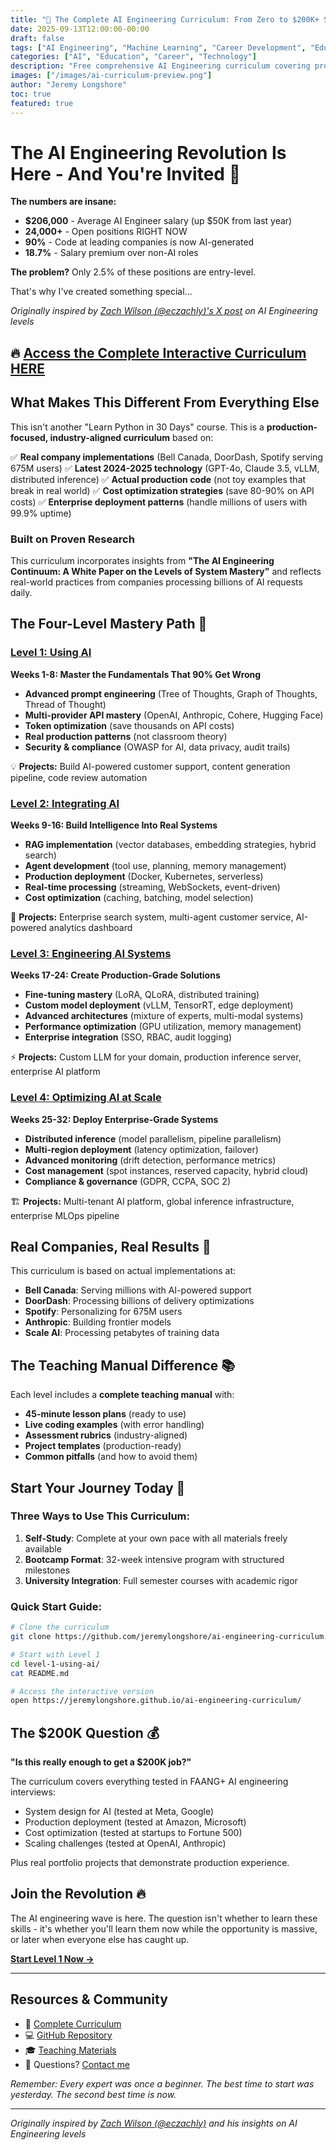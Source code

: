 ```yaml
---
title: "🚀 The Complete AI Engineering Curriculum: From Zero to $200K+ Salary"
date: 2025-09-13T12:00:00-00:00
draft: false
tags: ["AI Engineering", "Machine Learning", "Career Development", "Education", "Programming", "Curriculum"]
categories: ["AI", "Education", "Career", "Technology"]
description: "Free comprehensive AI Engineering curriculum covering prompt engineering, RAG, fine-tuning, and enterprise deployment. Based on cutting-edge industry practices."
images: ["/images/ai-curriculum-preview.png"]
author: "Jeremy Longshore"
toc: true
featured: true
---
```


# The AI Engineering Revolution Is Here - And You're Invited 🎯

**The numbers are insane:**
- **$206,000** - Average AI Engineer salary (up $50K from last year)
- **24,000+** - Open positions RIGHT NOW
- **90%** - Code at leading companies is now AI-generated
- **18.7%** - Salary premium over non-AI roles

**The problem?** Only 2.5% of these positions are entry-level.

That's why I've created something special...

*Originally inspired by [Zach Wilson (@eczachly)'s X post](https://twitter.com/eczachly) on AI Engineering levels*

## 🔥 [**Access the Complete Interactive Curriculum HERE**](https://jeremylongshore.github.io/ai-engineering-curriculum/)

## What Makes This Different From Everything Else

This isn't another "Learn Python in 30 Days" course. This is a **production-focused, industry-aligned curriculum** based on:

✅ **Real company implementations** (Bell Canada, DoorDash, Spotify serving 675M users)
✅ **Latest 2024-2025 technology** (GPT-4o, Claude 3.5, vLLM, distributed inference)
✅ **Actual production code** (not toy examples that break in real world)
✅ **Cost optimization strategies** (save 80-90% on API costs)
✅ **Enterprise deployment patterns** (handle millions of users with 99.9% uptime)

### Built on Proven Research

This curriculum incorporates insights from **"The AI Engineering Continuum: A White Paper on the Levels of System Mastery"** and reflects real-world practices from companies processing billions of AI requests daily.

## The Four-Level Mastery Path 🎯

### [**Level 1: Using AI**](https://jeremylongshore.github.io/ai-engineering-curriculum/level-1.html)
**Weeks 1-8: Master the Fundamentals That 90% Get Wrong**

- **Advanced prompt engineering** (Tree of Thoughts, Graph of Thoughts, Thread of Thought)
- **Multi-provider API mastery** (OpenAI, Anthropic, Cohere, Hugging Face)
- **Token optimization** (save thousands on API costs)
- **Real production patterns** (not classroom theory)
- **Security & compliance** (OWASP for AI, data privacy, audit trails)

💡 **Projects:** Build AI-powered customer support, content generation pipeline, code review automation

### [**Level 2: Integrating AI**](https://jeremylongshore.github.io/ai-engineering-curriculum/level-2.html)
**Weeks 9-16: Build Intelligence Into Real Systems**

- **RAG implementation** (vector databases, embedding strategies, hybrid search)
- **Agent development** (tool use, planning, memory management)
- **Production deployment** (Docker, Kubernetes, serverless)
- **Real-time processing** (streaming, WebSockets, event-driven)
- **Cost optimization** (caching, batching, model selection)

🚀 **Projects:** Enterprise search system, multi-agent customer service, AI-powered analytics dashboard

### [**Level 3: Engineering AI Systems**](https://jeremylongshore.github.io/ai-engineering-curriculum/level-3.html)
**Weeks 17-24: Create Production-Grade Solutions**

- **Fine-tuning mastery** (LoRA, QLoRA, distributed training)
- **Custom model deployment** (vLLM, TensorRT, edge deployment)
- **Advanced architectures** (mixture of experts, multi-modal systems)
- **Performance optimization** (GPU utilization, memory management)
- **Enterprise integration** (SSO, RBAC, audit logging)

⚡ **Projects:** Custom LLM for your domain, production inference server, enterprise AI platform

### [**Level 4: Optimizing AI at Scale**](https://jeremylongshore.github.io/ai-engineering-curriculum/level-4.html)
**Weeks 25-32: Deploy Enterprise-Grade Systems**

- **Distributed inference** (model parallelism, pipeline parallelism)
- **Multi-region deployment** (latency optimization, failover)
- **Advanced monitoring** (drift detection, performance metrics)
- **Cost management** (spot instances, reserved capacity, hybrid cloud)
- **Compliance & governance** (GDPR, CCPA, SOC 2)

🏗️ **Projects:** Multi-tenant AI platform, global inference infrastructure, enterprise MLOps pipeline

## Real Companies, Real Results 🎯

This curriculum is based on actual implementations at:

- **Bell Canada**: Serving millions with AI-powered support
- **DoorDash**: Processing billions of delivery optimizations
- **Spotify**: Personalizing for 675M users
- **Anthropic**: Building frontier models
- **Scale AI**: Processing petabytes of training data

## The Teaching Manual Difference 📚

Each level includes a **complete teaching manual** with:

- **45-minute lesson plans** (ready to use)
- **Live coding examples** (with error handling)
- **Assessment rubrics** (industry-aligned)
- **Project templates** (production-ready)
- **Common pitfalls** (and how to avoid them)

## Start Your Journey Today 🚀

### Three Ways to Use This Curriculum:

1. **Self-Study**: Complete at your own pace with all materials freely available
2. **Bootcamp Format**: 32-week intensive program with structured milestones
3. **University Integration**: Full semester courses with academic rigor

### Quick Start Guide:

```bash
# Clone the curriculum
git clone https://github.com/jeremylongshore/ai-engineering-curriculum.git

# Start with Level 1
cd level-1-using-ai/
cat README.md

# Access the interactive version
open https://jeremylongshore.github.io/ai-engineering-curriculum/
```

## The $200K Question 💰

**"Is this really enough to get a $200K job?"**

The curriculum covers everything tested in FAANG+ AI engineering interviews:
- System design for AI (tested at Meta, Google)
- Production deployment (tested at Amazon, Microsoft)
- Cost optimization (tested at startups to Fortune 500)
- Scaling challenges (tested at OpenAI, Anthropic)

Plus real portfolio projects that demonstrate production experience.

## Join the Revolution 🔥

The AI engineering wave is here. The question isn't whether to learn these skills - it's whether you'll learn them now while the opportunity is massive, or later when everyone else has caught up.

**[Start Level 1 Now →](https://jeremylongshore.github.io/ai-engineering-curriculum/level-1.html)**

---

## Resources & Community

- 📖 [Complete Curriculum](https://jeremylongshore.github.io/ai-engineering-curriculum/)
- 💻 [GitHub Repository](https://github.com/jeremylongshore/ai-engineering-curriculum)
- 🎓 [Teaching Materials](https://jeremylongshore.github.io/ai-engineering-curriculum/teaching-manual.html)
- 📧 Questions? [Contact me](mailto:jeremy@longshore.com)

*Remember: Every expert was once a beginner. The best time to start was yesterday. The second best time is now.*

---

*Originally inspired by [Zach Wilson (@eczachly)](https://twitter.com/eczachly) and his insights on AI Engineering levels*